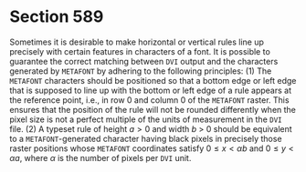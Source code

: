# Section 589

Sometimes it is desirable to make horizontal or vertical rules line up precisely with certain features in characters of a font.
It is possible to guarantee the correct matching between `DVI` output and the characters generated by `METAFONT` by adhering to the following principles:
(1)&nbsp;The `METAFONT` characters should be positioned so that a bottom edge or left edge that is supposed to line up with the bottom or left edge of a rule appears at the reference point, i.e., in row&nbsp;0 and column&nbsp;0 of the `METAFONT` raster.
This ensures that the position of the rule will not be rounded differently when the pixel size is not a perfect multiple of the units of measurement in the `DVI` file.
(2)&nbsp;A typeset rule of height $a>0$ and width *b* > 0 should be equivalent to a `METAFONT`-generated character having black pixels in precisely those raster positions whose `METAFONT` coordinates satisfy $0 \leq x < \alpha b$ and $0 \leq y < \alpha a$, where $\alpha$ is the number of pixels per `DVI` unit.
